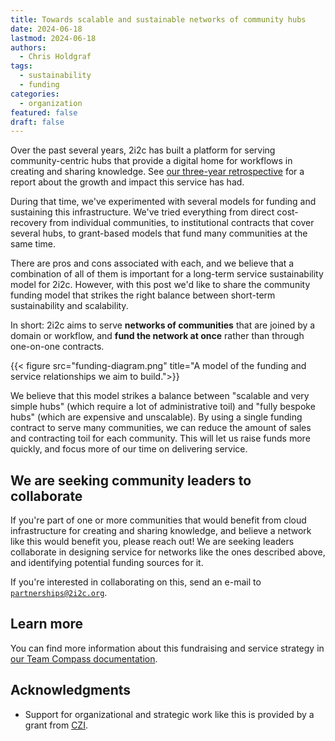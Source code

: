 ```yaml
---
title: Towards scalable and sustainable networks of community hubs
date: 2024-06-18
lastmod: 2024-06-18
authors:
  - Chris Holdgraf
tags:
  - sustainability
  - funding
categories:
  - organization
featured: false
draft: false
---
```


Over the past several years, 2i2c has built a platform for serving community-centric hubs that provide a digital home for workflows in creating and sharing knowledge.
See [our three-year retrospective](https://2i2c.org/report-czi-2021) for a report about the growth and impact this service has had.

During that time, we've experimented with several models for funding and sustaining this infrastructure.
We've tried everything from direct cost-recovery from individual communities, to institutional contracts that cover several hubs, to grant-based models that fund many communities at the same time.

There are pros and cons associated with each, and we believe that a combination of all of them is important for a long-term service sustainability model for 2i2c.
However, with this post we'd like to share the community funding model that strikes the right balance between short-term sustainability and scalability.

In short: 2i2c aims to serve **networks of communities** that are joined by a domain or workflow, and **fund the network at once** rather than through one-on-one contracts.

{{< figure src="funding-diagram.png" title="A model of the funding and service relationships we aim to build.">}}

We believe that this model strikes a balance between "scalable and very simple hubs" (which require a lot of administrative toil) and "fully bespoke hubs" (which are expensive and unscalable).
By using a single funding contract to serve many communities, we can reduce the amount of sales and contracting toil for each community.
This will let us raise funds more quickly, and focus more of our time on delivering service.

## We are seeking community leaders to collaborate

If you're part of one or more communities that would benefit from cloud infrastructure for creating and sharing knowledge, and believe a network like this would benefit you, please reach out!
We are seeking leaders collaborate in designing service for networks like the ones described above, and identifying potential funding sources for it.

If you're interested in collaborating on this, send an e-mail to [`partnerships@2i2c.org`](mailto:partnerships@2i2c.org).

## Learn more

You can find more information about this fundraising and service strategy in [our Team Compass documentation](https://compass.2i2c.org/partnerships/fundraising/).

## Acknowledgments

- Support for organizational and strategic work like this is provided by a grant from [CZI](../../../collaborators/czi/).